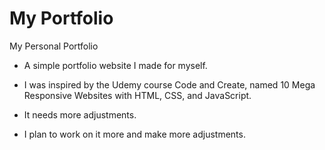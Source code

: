 # My Portfolio
 My Personal Portfolio
 
* A simple portfolio website I made for myself. 

* I was inspired by the Udemy course Code and Create, named 10 Mega Responsive Websites with HTML, CSS, and JavaScript.

* It needs more adjustments.

* I plan to work on it more and make more adjustments.
